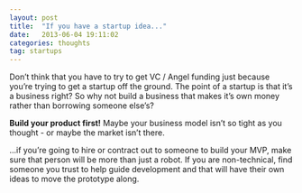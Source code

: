 ```yaml
---
layout: post
title:  "If you have a startup idea..."
date:   2013-06-04 19:11:02
categories: thoughts
tag: startups
---
```


Don’t think that you have to try to get VC / Angel funding just because you’re trying to get a startup off the ground. The point of a startup is that it’s a business right? So why not build a business that makes it’s own money rather than borrowing someone else’s?

**Build your product first!** Maybe your business model isn’t so tight as you thought - or maybe the market isn’t there.

…if you’re going to hire or contract out to someone to build your MVP, make sure that person will be more than just a robot. If you are non-technical, find someone you trust to help guide development and that will have their own ideas to move the prototype along. 